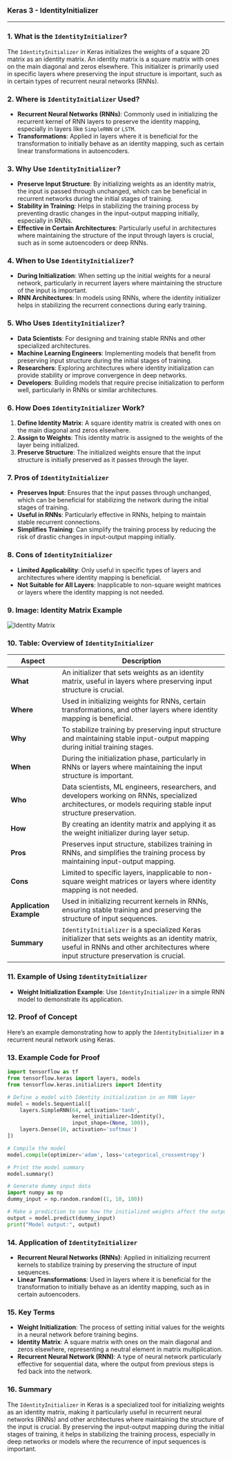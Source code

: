 ### **Keras 3 - IdentityInitializer**

---

### **1. What is the `IdentityInitializer`?**

The `IdentityInitializer` in Keras initializes the weights of a square 2D matrix as an identity matrix. An identity matrix is a square matrix with ones on the main diagonal and zeros elsewhere. This initializer is primarily used in specific layers where preserving the input structure is important, such as in certain types of recurrent neural networks (RNNs).

### **2. Where is `IdentityInitializer` Used?**

- **Recurrent Neural Networks (RNNs)**: Commonly used in initializing the recurrent kernel of RNN layers to preserve the identity mapping, especially in layers like `SimpleRNN` or `LSTM`.
- **Transformations**: Applied in layers where it is beneficial for the transformation to initially behave as an identity mapping, such as certain linear transformations in autoencoders.

### **3. Why Use `IdentityInitializer`?**

- **Preserve Input Structure**: By initializing weights as an identity matrix, the input is passed through unchanged, which can be beneficial in recurrent networks during the initial stages of training.
- **Stability in Training**: Helps in stabilizing the training process by preventing drastic changes in the input-output mapping initially, especially in RNNs.
- **Effective in Certain Architectures**: Particularly useful in architectures where maintaining the structure of the input through layers is crucial, such as in some autoencoders or deep RNNs.

### **4. When to Use `IdentityInitializer`?**

- **During Initialization**: When setting up the initial weights for a neural network, particularly in recurrent layers where maintaining the structure of the input is important.
- **RNN Architectures**: In models using RNNs, where the identity initializer helps in stabilizing the recurrent connections during early training.

### **5. Who Uses `IdentityInitializer`?**

- **Data Scientists**: For designing and training stable RNNs and other specialized architectures.
- **Machine Learning Engineers**: Implementing models that benefit from preserving input structure during the initial stages of training.
- **Researchers**: Exploring architectures where identity initialization can provide stability or improve convergence in deep networks.
- **Developers**: Building models that require precise initialization to perform well, particularly in RNNs or similar architectures.

### **6. How Does `IdentityInitializer` Work?**

1. **Define Identity Matrix**: A square identity matrix is created with ones on the main diagonal and zeros elsewhere.
2. **Assign to Weights**: This identity matrix is assigned to the weights of the layer being initialized.
3. **Preserve Structure**: The initialized weights ensure that the input structure is initially preserved as it passes through the layer.

### **7. Pros of `IdentityInitializer`**

- **Preserves Input**: Ensures that the input passes through unchanged, which can be beneficial for stabilizing the network during the initial stages of training.
- **Useful in RNNs**: Particularly effective in RNNs, helping to maintain stable recurrent connections.
- **Simplifies Training**: Can simplify the training process by reducing the risk of drastic changes in input-output mapping initially.

### **8. Cons of `IdentityInitializer`**

- **Limited Applicability**: Only useful in specific types of layers and architectures where identity mapping is beneficial.
- **Not Suitable for All Layers**: Inapplicable to non-square weight matrices or layers where the identity mapping is not needed.

### **9. Image: Identity Matrix Example**

![Identity Matrix](https://engineer-ece.github.io/Keras-learn/Keras3/02.%20Layers%20API/03.%20Layer%20weight%20initializers/15.%20IdentityInitializer%20class/identity_distribution.png)

### **10. Table: Overview of `IdentityInitializer`**

| **Aspect**              | **Description**                                                                                                                                              |
|-------------------------|--------------------------------------------------------------------------------------------------------------------------------------------------------------|
| **What**                | An initializer that sets weights as an identity matrix, useful in layers where preserving input structure is crucial.                                          |
| **Where**               | Used in initializing weights for RNNs, certain transformations, and other layers where identity mapping is beneficial.                                         |
| **Why**                 | To stabilize training by preserving input structure and maintaining stable input-output mapping during initial training stages.                                 |
| **When**                | During the initialization phase, particularly in RNNs or layers where maintaining the input structure is important.                                            |
| **Who**                 | Data scientists, ML engineers, researchers, and developers working on RNNs, specialized architectures, or models requiring stable input structure preservation. |
| **How**                 | By creating an identity matrix and applying it as the weight initializer during layer setup.                                                                    |
| **Pros**                | Preserves input structure, stabilizes training in RNNs, and simplifies the training process by maintaining input-output mapping.                                 |
| **Cons**                | Limited to specific layers, inapplicable to non-square weight matrices or layers where identity mapping is not needed.                                           |
| **Application Example** | Used in initializing recurrent kernels in RNNs, ensuring stable training and preserving the structure of input sequences.                                       |
| **Summary**             | `IdentityInitializer` is a specialized Keras initializer that sets weights as an identity matrix, useful in RNNs and other architectures where input structure preservation is crucial. |

### **11. Example of Using `IdentityInitializer`**

- **Weight Initialization Example**: Use `IdentityInitializer` in a simple RNN model to demonstrate its application.

### **12. Proof of Concept**

Here’s an example demonstrating how to apply the `IdentityInitializer` in a recurrent neural network using Keras.

### **13. Example Code for Proof**

```python
import tensorflow as tf
from tensorflow.keras import layers, models
from tensorflow.keras.initializers import Identity

# Define a model with Identity initialization in an RNN layer
model = models.Sequential([
    layers.SimpleRNN(64, activation='tanh', 
                     kernel_initializer=Identity(), 
                     input_shape=(None, 100)),
    layers.Dense(10, activation='softmax')
])

# Compile the model
model.compile(optimizer='adam', loss='categorical_crossentropy')

# Print the model summary
model.summary()

# Generate dummy input data
import numpy as np
dummy_input = np.random.random((1, 10, 100))

# Make a prediction to see how the initialized weights affect the output
output = model.predict(dummy_input)
print("Model output:", output)
```

### **14. Application of `IdentityInitializer`**

- **Recurrent Neural Networks (RNNs)**: Applied in initializing recurrent kernels to stabilize training by preserving the structure of input sequences.
- **Linear Transformations**: Used in layers where it is beneficial for the transformation to initially behave as an identity mapping, such as in certain autoencoders.

### **15. Key Terms**

- **Weight Initialization**: The process of setting initial values for the weights in a neural network before training begins.
- **Identity Matrix**: A square matrix with ones on the main diagonal and zeros elsewhere, representing a neutral element in matrix multiplication.
- **Recurrent Neural Network (RNN)**: A type of neural network particularly effective for sequential data, where the output from previous steps is fed back into the network.

### **16. Summary**

The `IdentityInitializer` in Keras is a specialized tool for initializing weights as an identity matrix, making it particularly useful in recurrent neural networks (RNNs) and other architectures where maintaining the structure of the input is crucial. By preserving the input-output mapping during the initial stages of training, it helps in stabilizing the training process, especially in deep networks or models where the recurrence of input sequences is important.
